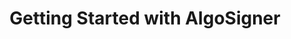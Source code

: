 ---
title: "Getting Started with AlgoSigner"
description: "AlgoSigner is an Algorand wallet extension for Chrome. In this two-minute walkthrough, you will get the basics of AlgoSigner. Simply add the Chrome extension, create or import an account, and you&#39;re ready to interact with Algorand dApps!"
type: "starter kits"
category: "Algorand Wallet"
difficulty: "Basic"
summary: "How to get started with AlgoSigner, an Algorand wallet extension for Chrome"
file_path: ""
image: "https://assets-global.website-files.com/5e39e095596498a8b9624af1/5ffca6e3e0d8ad9231cc2af6_Portfolio-course---final.png"
link: "https://youtu.be/tG-xzG8r770"
status: "open"
---